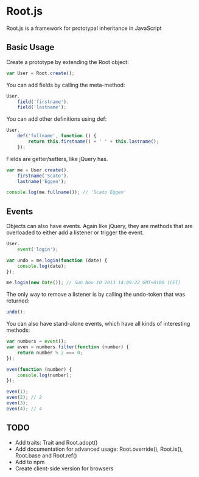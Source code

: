 Root.js
=======

Root.js is a framework for prototypal inheritance in JavaScript

Basic Usage
-----------

Create a prototype by extending the Root object:

```javascript
var User = Root.create();
```

You can add fields by calling the meta-method:

```javascript
User.
    field('firstname').
    field('lastname');
```

You can add other definitions using def:

```javascript
User.
    def('fullname', function () {
        return this.firstname() + ' ' + this.lastname();
    });
```

Fields are getter/setters, like jQuery has.

```javascript
var me = User.create().
    firstname('Scato').
    lastname('Eggen');

console.log(me.fullname()); // 'Scato Eggen'
```

Events
------

Objects can also have events. Again like jQuery, they are methods that are overloaded to either add a listener or trigger the event.

```javascript
User.
    event('login');

var undo = me.login(function (date) {
    console.log(date);
});

me.login(new Date()); // Sun Nov 10 2013 14:09:22 GMT+0100 (CET)
```

The only way to remove a listener is by calling the undo-token that was returned:

```javascript
undo();
```

You can also have stand-alone events, which have all kinds of interesting methods:

```javascript
var numbers = event();
var even = numbers.filter(function (number) {
    return number % 2 === 0;
});

even(function (number) {
    console.log(number);
});

even(1);
even(2); // 2
even(3);
even(4); // 4
```

TODO
----

  * Add traits: Trait and Root.adopt()
  * Add documentation for advanced usage: Root.override(), Root.is(), Root.base and Root.ref()
  * Add to npm
  * Create client-side version for browsers

